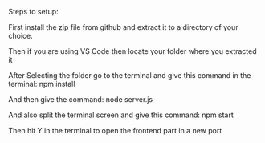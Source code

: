Steps to setup:

First install the zip file from github and extract it to a directory of your choice.

Then if you are using VS Code then locate your folder where you extracted it

After Selecting the folder go to the terminal and give this command in the terminal: npm install

And then give the command: node server.js

And also split the terminal screen and give this command: npm start

Then hit Y in the terminal to open the frontend part in a new port
